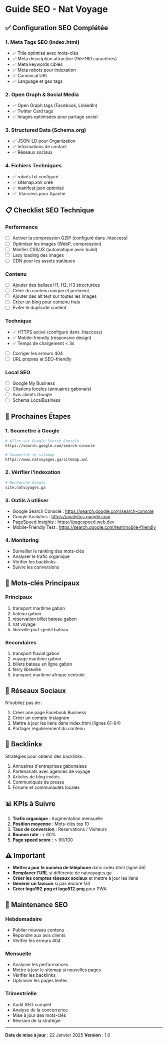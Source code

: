 # Guide SEO - Nat Voyage

## ✅ Configuration SEO Complétée

### 1. Meta Tags SEO (index.html)

- ✅ Title optimisé avec mots-clés
- ✅ Meta description attractive (155-160 caractères)
- ✅ Meta keywords ciblés
- ✅ Meta robots pour indexation
- ✅ Canonical URL
- ✅ Language et geo tags

### 2. Open Graph & Social Media

- ✅ Open Graph tags (Facebook, LinkedIn)
- ✅ Twitter Card tags
- ✅ Images optimisées pour partage social

### 3. Structured Data (Schema.org)

- ✅ JSON-LD pour Organization
- ✅ Informations de contact
- ✅ Réseaux sociaux

### 4. Fichiers Techniques

- ✅ robots.txt configuré
- ✅ sitemap.xml créé
- ✅ manifest.json optimisé
- ✅ .htaccess pour Apache

## 📋 Checklist SEO Technique

### Performance

- [ ] Activer la compression GZIP (configuré dans .htaccess)
- [ ] Optimiser les images (WebP, compression)
- [ ] Minifier CSS/JS (automatique avec build)
- [ ] Lazy loading des images
- [ ] CDN pour les assets statiques

### Contenu

- [ ] Ajouter des balises H1, H2, H3 structurées
- [ ] Créer du contenu unique et pertinent
- [ ] Ajouter des alt text sur toutes les images
- [ ] Créer un blog pour contenu frais
- [ ] Éviter le duplicate content

### Technique

- ✅ HTTPS activé (configuré dans .htaccess)
- ✅ Mobile-friendly (responsive design)
- ✅ Temps de chargement < 3s
- [ ] Corriger les erreurs 404
- [ ] URL propres et SEO-friendly

### Local SEO

- [ ] Google My Business
- [ ] Citations locales (annuaires gabonais)
- [ ] Avis clients Google
- [ ] Schema LocalBusiness

## 🚀 Prochaines Étapes

### 1. Soumettre à Google

```bash
# Aller sur Google Search Console
https://search.google.com/search-console

# Soumettre le sitemap
https://www.natvoyages.ga/sitemap.xml
```

### 2. Vérifier l'indexation

```bash
# Recherche Google
site:natvoyages.ga
```

### 3. Outils à utiliser

- Google Search Console : https://search.google.com/search-console
- Google Analytics : https://analytics.google.com
- PageSpeed Insights : https://pagespeed.web.dev
- Mobile-Friendly Test : https://search.google.com/test/mobile-friendly

### 4. Monitoring

- Surveiller le ranking des mots-clés
- Analyser le trafic organique
- Vérifier les backlinks
- Suivre les conversions

## 🎯 Mots-clés Principaux

### Principaux

1. transport maritime gabon
2. bateau gabon
3. réservation billet bateau gabon
4. nat voyage
5. libreville port-gentil bateau

### Secondaires

1. transport fluvial gabon
2. voyage maritime gabon
3. billets bateau en ligne gabon
4. ferry libreville
5. transport maritime afrique centrale

## 📱 Réseaux Sociaux

N'oubliez pas de :

1. Créer une page Facebook Business
2. Créer un compte Instagram
3. Mettre à jour les liens dans index.html (lignes 61-64)
4. Partager régulièrement du contenu

## 🔗 Backlinks

Stratégies pour obtenir des backlinks :

1. Annuaires d'entreprises gabonaises
2. Partenariats avec agences de voyage
3. Articles de blog invités
4. Communiqués de presse
5. Forums et communautés locales

## 📊 KPIs à Suivre

1. **Trafic organique** : Augmentation mensuelle
2. **Position moyenne** : Mots-clés top 10
3. **Taux de conversion** : Réservations / Visiteurs
4. **Bounce rate** : < 60%
5. **Page speed score** : > 90/100

## ⚠️ Important

- **Mettre à jour le numéro de téléphone** dans index.html (ligne 56)
- **Remplacer l'URL** si différente de natvoyages.ga
- **Créer les comptes réseaux sociaux** et mettre à jour les liens
- **Générer un favicon** si pas encore fait
- **Créer logo192.png et logo512.png** pour PWA

## 📝 Maintenance SEO

### Hebdomadaire

- Publier nouveau contenu
- Répondre aux avis clients
- Vérifier les erreurs 404

### Mensuelle

- Analyser les performances
- Mettre à jour le sitemap si nouvelles pages
- Vérifier les backlinks
- Optimiser les pages lentes

### Trimestrielle

- Audit SEO complet
- Analyse de la concurrence
- Mise à jour des mots-clés
- Révision de la stratégie

---

**Date de mise à jour** : 22 Janvier 2025
**Version** : 1.0

